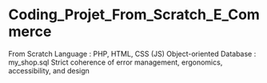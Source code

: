 # Coding_Projet_From_Scratch_E_Commerce

From Scratch
Language : PHP, HTML, CSS (JS)
Object-oriented
Database : my_shop.sql
Strict coherence of error management, ergonomics, accessibility, and design 